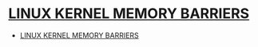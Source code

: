 # [LINUX KERNEL MEMORY BARRIERS](https://www.kernel.org/doc/Documentation/memory-barriers.txt)

- [LINUX KERNEL MEMORY BARRIERS](#linux-kernel-memory-barriers)
